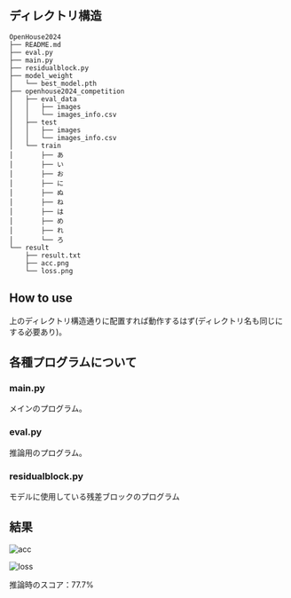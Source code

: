 ## ディレクトリ構造
```
OpenHouse2024
├── README.md
├── eval.py
├── main.py
├── residualblock.py
├── model_weight
│   └── best_model.pth
├── openhouse2024_competition
│   ├── eval_data
│   │   ├── images
│   │   └── images_info.csv
│   ├── test
│   │   ├── images
│   │   └── images_info.csv
│   └── train
│       ├── あ
│       ├── い
│       ├── お
│       ├── に
│       ├── ぬ
│       ├── ね
│       ├── は
│       ├── め
│       ├── れ
│       └── ろ
└── result
    ├── result.txt
    ├── acc.png
    └── loss.png
```
## How to use
上のディレクトリ構造通りに配置すれば動作するはず(ディレクトリ名も同じにする必要あり)。

## 各種プログラムについて
### main.py

メインのプログラム。

### eval.py

推論用のプログラム。

### residualblock.py

モデルに使用している残差ブロックのプログラム

## 結果
![acc](https://github.com/user-attachments/assets/c60ec00d-fe56-4297-b4e8-65a83481591e)

![loss](https://github.com/user-attachments/assets/dea45a72-7994-473e-8863-0a4b95ba929e)

推論時のスコア：77.7%